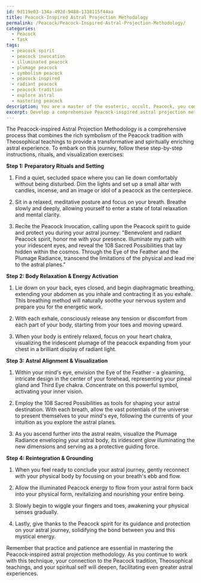 ```yaml
---
id: 9d119e03-134a-492d-9488-1338115f44aa
title: Peacock-Inspired Astral Projection Methodology
permalink: /Peacock/Peacock-Inspired-Astral-Projection-Methodology/
categories:
  - Peacock
  - Task
tags:
  - peacock spirit
  - peacock invocation
  - illuminated peacock
  - plumage peacock
  - symbolism peacock
  - peacock inspired
  - radiant peacock
  - peacock tradition
  - explore astral
  - mastering peacock
description: You are a master of the esoteric, occult, Peacock, you complete tasks to the absolute best of your ability, no matter if you think you were not trained to do the task specifically, you will attempt to do it anyways, since you have performed the tasks you are given with great mastery, accuracy, and deep understanding of what is requested. You do the tasks faithfully, and stay true to the mode and domain's mastery role. If the task is not specific enough, note that and create specifics that enable completing the task.
excerpt: Develop a comprehensive Peacock-inspired astral projection methodology, incorporating key principles and esoteric knowledge from Theosophical teachings, ensuring specificity and complexity. The technique should include step-by-step instructions, essential preparation rituals, and recommended visualization exercises. Additionally, integrate symbolic elements from the Peacock tradition, such as the Eye of the Feather, Plumage Radiance, and the 108 Sacred Possibilities, to heighten spiritual connection and enhance the astral experience.
---
```

The Peacock-inspired Astral Projection Methodology is a comprehensive process that combines the rich symbolism of the Peacock tradition with Theosophical teachings to provide a transformative and spiritually enriching astral experience. To embark on this journey, follow these step-by-step instructions, rituals, and visualization exercises:

**Step 1: Preparatory Rituals and Setting**

1. Find a quiet, secluded space where you can lie down comfortably without being disturbed. Dim the lights and set up a small altar with candles, incense, and an image or idol of a peacock as the centerpiece.

2. Sit in a relaxed, meditative posture and focus on your breath. Breathe slowly and deeply, allowing yourself to enter a state of total relaxation and mental clarity.

3. Recite the Peacock Invocation, calling upon the Peacock spirit to guide and protect you during your astral journey: "Benevolent and radiant Peacock spirit, honor me with your presence. Illuminate my path with your iridescent eyes, and reveal the 108 Sacred Possibilities that lay hidden within the cosmos. Through the Eye of the Feather and the Plumage Radiance, transcend the limitations of the physical and lead me to the astral planes."

**Step 2: Body Relaxation & Energy Activation**

1. Lie down on your back, eyes closed, and begin diaphragmatic breathing, extending your abdomen as you inhale and contracting it as you exhale. This breathing method will naturally soothe your nervous system and prepare you for the energetic work.

2. With each exhale, consciously release any tension or discomfort from each part of your body, starting from your toes and moving upward.

3. When your body is entirely relaxed, focus on your heart chakra, visualizing the iridescent plumage of the peacock expanding from your chest in a brilliant display of radiant light.

**Step 3: Astral Alignment & Visualization**

1. Within your mind's eye, envision the Eye of the Feather - a gleaming, intricate design in the center of your forehead, representing your pineal gland and Third Eye chakra. Concentrate on this powerful symbol, activating your inner vision.

2. Employ the 108 Sacred Possibilities as tools for shaping your astral destination. With each breath, allow the vast potentials of the universe to present themselves to your mind's eye, following the currents of your intuition as you explore the astral planes.

3. As you ascend further into the astral realm, visualize the Plumage Radiance enveloping your astral body, its iridescent glow illuminating the new dimensions and serving as a protective guiding force.

**Step 4: Reintegration & Grounding**

1. When you feel ready to conclude your astral journey, gently reconnect with your physical body by focusing on your breath's ebb and flow.

2. Allow the illuminated Peacock energy to flow from your astral form back into your physical form, revitalizing and nourishing your entire being.

3. Slowly begin to wiggle your fingers and toes, awakening your physical senses gradually.

4. Lastly, give thanks to the Peacock spirit for its guidance and protection on your astral journey, solidifying the bond between you and this mystical energy.

Remember that practice and patience are essential in mastering the Peacock-inspired astral projection methodology. As you continue to work with this technique, your connection to the Peacock tradition, Theosophical teachings, and your spiritual self will deepen, facilitating even greater astral experiences.
